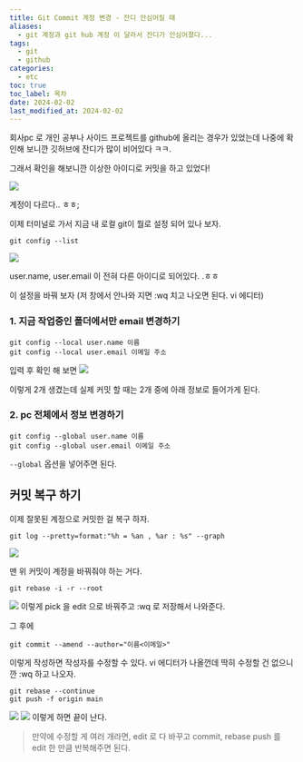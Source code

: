 ```yaml
---
title: Git Commit 계정 변경 - 잔디 안심어질 때
aliases:
  - git 계정과 git hub 계정 이 달라서 잔디가 안심어졌다...
tags:
  - git
  - github
categories:
  - etc
toc: true
toc_label: 목차
date: 2024-02-02
last_modified_at: 2024-02-02
---
```

회사pc 로 개인 공부나 사이드 프로젝트를 github에 올리는 경우가 있었는데 나중에 확인해 보니깐 깃허브에 잔디가 많이 비어있다 ㅋㅋ.

그래서 확인을 해보니깐 이상한 아이디로 커밋을 하고 있었다!

![](https://i.imgur.com/fAnIVyG.png)


계정이 다르다.. ㅎㅎ;

이제 터미널로 가서 지금 내 로컬 git이 뭘로 설정 되어 있나 보자.


```
git config --list
```

![](https://i.imgur.com/yZ1POhx.png)


user.name, user.email 이 전혀 다른 아이디로 되어있다. .ㅎㅎ

이 설정을 바꿔 보자 (저 창에서 안나와 지면 :wq 치고 나오면 된다. vi 에디터) 

### 1. 지금 작업중인 폴더에서만 email 변경하기


```
git config --local user.name 이름
git config --local user.email 이메일 주소
```

입력 후 확인 해 보면
![](https://i.imgur.com/sCiVWXO.png)

이렇게 2개 생겼는데 실제 커밋 할 때는 2개 중에 아래 정보로 들어가게 된다.

### 2. pc 전체에서 정보 변경하기

```
git config --global user.name 이름
git config --global user.email 이메일 주소
```

`--global` 옵션을 넣어주면 된다.

## 커밋 복구 하기

이제 잘못된 계정으로 커밋한 걸 복구 하자.


```
git log --pretty=format:"%h = %an , %ar : %s" --graph
```

![](https://i.imgur.com/7Xkqind.png)

맨 위 커밋이 계정을 바꿔줘야 하는 거다.


```
git rebase -i -r --root
```

![](https://i.imgur.com/2f6BUXg.png)
이렇게 pick 을 edit 으로 바꿔주고 :wq 로 저장해서 나와준다. 


그 후에

```
git commit --amend --author="이름<이메일>" 
```
이렇게 작성하면 작성자를 수정할 수 있다. 
vi 에디터가 나올껀데 딱히 수정할 건 없으니깐 :wq  하고 나오자.


```
git rebase --continue
git push -f origin main
```

![](https://i.imgur.com/oT9Eg6z.png)
![](https://i.imgur.com/Tc1gdyo.png)
이렇게 하면 끝이 난다. 

> 만약에 수정할 게 여러 개라면, edit 로 다 바꾸고 commit, rebase push 를 edit 한 만큼 반복해주면 된다.